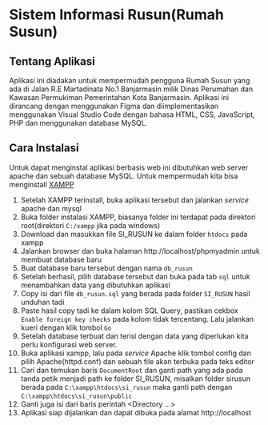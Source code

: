 # Sistem Informasi Rusun(Rumah Susun)

## Tentang Aplikasi
Aplikasi ini diadakan untuk mempermudah pengguna Rumah Susun yang ada di Jalan R.E Martadinata No.1 Banjarmasin milik Dinas Perumahan dan Kawasan Permukiman Pemerintahan Kota Banjarmasin.
Aplikasi ini dirancang dengan menggunakan Figma dan diimplementasikan menggunakan Visual Studio Code dengan bahasa HTML, CSS, JavaScript, PHP dan menggunakan database MySQL.

## Cara Instalasi
Untuk dapat menginstal aplikasi berbasis web ini dibutuhkan web server apache dan sebuah database MySQL. Untuk mempermudah kita bisa menginstall [XAMPP](https://www.apachefriends.org/download.html)


1. Setelah XAMPP terinstall, buka aplikasi tersebut dan jalankan _service_ apache dan mysql 
2. Buka folder instalasi XAMPP, biasanya folder ini terdapat pada direktori root(direktori `C:/xampp` jika pada windows)
3. Download dan masukkan file SI_RUSUN ke dalam folder `htdocs` pada xampp
4. Jalankan browser dan buka halaman http://localhost/phpmyadmin untuk membuat database baru
5. Buat database baru tersebut dengan nama `db_rusun` 
6. Setelah berhasil, pilih database tersebut dan buka pada tab `sql` untuk menambahkan data yang dibutuhkan aplikasi
7. Copy isi dari file `db_rusun.sql` yang berada pada folder `SI_RUSUN` hasil unduhan tadi
8. Paste hasil copy tadi ke dalam kolom SQL Query, pastikan cekbox `Enable foreign key checks` pada kolom tidak tercentang. Lalu jalankan kueri dengan klik tombol `Go`
9. Setelah database terbuat dan terisi dengan data yang diperlukan kita perlu konfigurasi web server.
10. Buka aplikasi xampp, lalu pada _service_ Apache klik tombol config dan pilih Apache(httpd.conf) dan sebuah file akan terbuka pada teks editor
11. Cari dan temukan baris `DocumentRoot` dan ganti path yang ada pada tanda petik menjadi path ke folder SI_RUSUN, misalkan folder sirusun berada pada `C:\xampp\htdocs\si_rusun` maka ganti path dengan `C:\xampp\htdocs\si_rusun\public`
12. Ganti juga isi dari baris perintah <Directory ...>
13. Aplikasi siap dijalankan dan dapat dibuka pada alamat http://localhost
